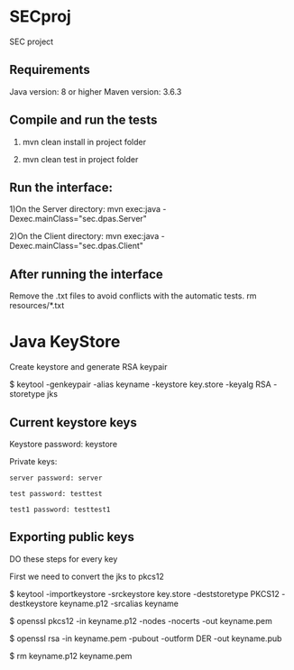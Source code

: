 # SECproj
SEC project

## Requirements

Java version: 8 or higher
Maven version: 3.6.3

## Compile and run the tests

1) mvn clean install in project folder

2) mvn clean test in project folder

## Run the interface:

1)On the Server directory: mvn exec:java -Dexec.mainClass="sec.dpas.Server"

2)On the Client directory: mvn exec:java -Dexec.mainClass="sec.dpas.Client"

## After running the interface

Remove the .txt files to avoid conflicts with the automatic tests.
rm resources/*.txt


# Java KeyStore

Create keystore and generate RSA keypair

$ keytool -genkeypair -alias keyname -keystore key.store -keyalg RSA -storetype jks


## Current keystore keys 

Keystore password: keystore

Private keys:

	server password: server

	test password: testtest

	test1 password: testtest1

## Exporting public keys

DO these steps for every key

First we need to convert the jks to pkcs12

$ keytool -importkeystore -srckeystore key.store -deststoretype PKCS12 -destkeystore keyname.p12 -srcalias keyname

$ openssl pkcs12 -in keyname.p12 -nodes -nocerts -out keyname.pem

$ openssl rsa -in keyname.pem -pubout -outform DER -out keyname.pub

$ rm keyname.p12 keyname.pem
